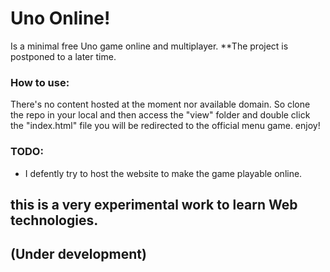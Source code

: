 # Uno Online!
Is a minimal free Uno game online and multiplayer.
**The project is postponed to a later time.

### How to use:
There's no content hosted at the moment nor available domain.
So clone the repo in your local and then access the "view" folder and double click the "index.html" file you will be redirected to the official menu game. enjoy!
### TODO:
* I defently try to host the website to make the game playable online.

## this is a very experimental work to learn Web technologies.
## (Under development)
